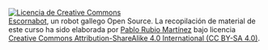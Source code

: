 <a rel="license" href="https://creativecommons.org/licenses/by-sa/4.0/"><img alt="Licencia de Creative Commons" style="border-width:0" src="https://i.creativecommons.org/l/by-sa/4.0/80x15.png" /></a><br /><span xmlns:dct="http://purl.org/dc/terms/" property="dct:title"><a href="http://escornabot.com/web/">Escornabot</a>, un robot gallego Open Source</span>. La recopilación de material de este curso ha sido elaborada por <span xmlns:cc="http://creativecommons.org/ns#" property="cc:attributionName"><a href="https://twitter.com/pablorubma">Pablo Rubio Martínez</a></span> bajo licencia <a rel="license" href="http://creativecommons.org/licenses/by-sa/4.0/">Creative Commons Attribution-ShareAlike 4.0 International (CC BY-SA 4.0)</a>.
